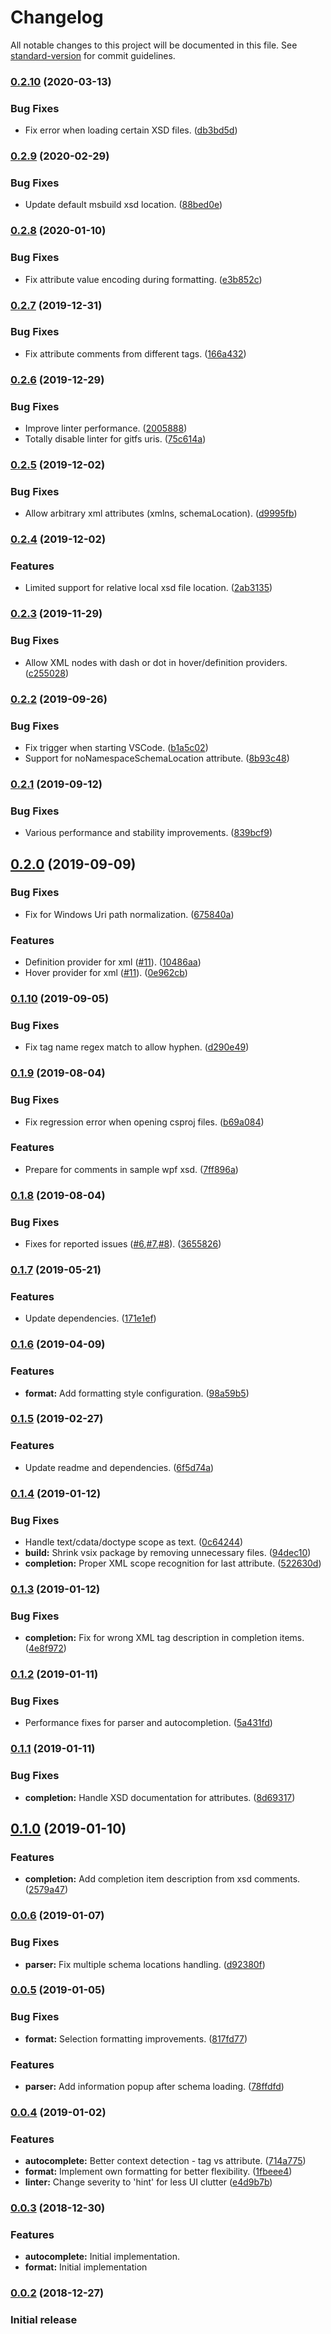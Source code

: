 # Changelog

All notable changes to this project will be documented in this file. See [standard-version](https://github.com/conventional-changelog/standard-version) for commit guidelines.

### [0.2.10](https://github.com/rogalmic/vscode-xml-complete/compare/v0.2.9...v0.2.10) (2020-03-13)


### Bug Fixes

* Fix error when loading certain XSD files. ([db3bd5d](https://github.com/rogalmic/vscode-xml-complete/commit/db3bd5d87083d575317099efbe776c2f4eeacd64))

### [0.2.9](https://github.com/rogalmic/vscode-xml-complete/compare/v0.2.8...v0.2.9) (2020-02-29)


### Bug Fixes

* Update default msbuild xsd location. ([88bed0e](https://github.com/rogalmic/vscode-xml-complete/commit/88bed0e89e141df368c816237dec6bb737e225f1))

### [0.2.8](https://github.com/rogalmic/vscode-xml-complete/compare/v0.2.7...v0.2.8) (2020-01-10)


### Bug Fixes

* Fix attribute value encoding during formatting. ([e3b852c](https://github.com/rogalmic/vscode-xml-complete/commit/e3b852c78468583ab7531988e543deba371de0e7))

### [0.2.7](https://github.com/rogalmic/vscode-xml-complete/compare/v0.2.6...v0.2.7) (2019-12-31)


### Bug Fixes

* Fix attribute comments from different tags. ([166a432](https://github.com/rogalmic/vscode-xml-complete/commit/166a43218e5cfc3cb268cd5365d672a73f346186))

### [0.2.6](https://github.com/rogalmic/vscode-xml-complete/compare/v0.2.5...v0.2.6) (2019-12-29)


### Bug Fixes

* Improve linter performance. ([2005888](https://github.com/rogalmic/vscode-xml-complete/commit/2005888df337ca565957508d97d4584bb39cfd6e))
* Totally disable linter for gitfs uris. ([75c614a](https://github.com/rogalmic/vscode-xml-complete/commit/75c614a890d5ff8975099056e56063ec0d8c2aba))

### [0.2.5](https://github.com/rogalmic/vscode-xml-complete/compare/v0.2.4...v0.2.5) (2019-12-02)


### Bug Fixes

* Allow arbitrary xml attributes (xmlns, schemaLocation). ([d9995fb](https://github.com/rogalmic/vscode-xml-complete/commit/d9995fbe8994423bdff8c0bf5c195b2e2d8fa9ab))

### [0.2.4](https://github.com/rogalmic/vscode-xml-complete/compare/v0.2.3...v0.2.4) (2019-12-02)


### Features

* Limited support for relative local xsd file location. ([2ab3135](https://github.com/rogalmic/vscode-xml-complete/commit/2ab31350df3bd1c17bdc321db8fa08ecf850bd2c))

### [0.2.3](https://github.com/rogalmic/vscode-xml-complete/compare/v0.2.2...v0.2.3) (2019-11-29)


### Bug Fixes

* Allow XML nodes with dash or dot in hover/definition providers. ([c255028](https://github.com/rogalmic/vscode-xml-complete/commit/c255028a6015821d1cc925ca79a223ab59d9a3f3))

### [0.2.2](https://github.com/rogalmic/vscode-xml-complete/compare/v0.2.1...v0.2.2) (2019-09-26)


### Bug Fixes

* Fix trigger when starting VSCode. ([b1a5c02](https://github.com/rogalmic/vscode-xml-complete/commit/b1a5c02))
* Support for noNamespaceSchemaLocation attribute. ([8b93c48](https://github.com/rogalmic/vscode-xml-complete/commit/8b93c48))

### [0.2.1](https://github.com/rogalmic/vscode-xml-complete/compare/v0.2.0...v0.2.1) (2019-09-12)


### Bug Fixes

* Various performance and stability improvements. ([839bcf9](https://github.com/rogalmic/vscode-xml-complete/commit/839bcf9))

## [0.2.0](https://github.com/rogalmic/vscode-xml-complete/compare/v0.1.10...v0.2.0) (2019-09-09)


### Bug Fixes

* Fix for Windows Uri path normalization. ([675840a](https://github.com/rogalmic/vscode-xml-complete/commit/675840a))


### Features

* Definition provider for xml ([#11](https://github.com/rogalmic/vscode-xml-complete/issues/11)). ([10486aa](https://github.com/rogalmic/vscode-xml-complete/commit/10486aa))
* Hover provider for xml ([#11](https://github.com/rogalmic/vscode-xml-complete/issues/11)). ([0e962cb](https://github.com/rogalmic/vscode-xml-complete/commit/0e962cb))

### [0.1.10](https://github.com/rogalmic/vscode-xml-complete/compare/v0.1.9...v0.1.10) (2019-09-05)


### Bug Fixes

* Fix tag name regex match to allow hyphen. ([d290e49](https://github.com/rogalmic/vscode-xml-complete/commit/d290e49))

### [0.1.9](https://github.com/rogalmic/vscode-xml-complete/compare/v0.1.8...v0.1.9) (2019-08-04)


### Bug Fixes

* Fix regression error when opening csproj files. ([b69a084](https://github.com/rogalmic/vscode-xml-complete/commit/b69a084))


### Features

* Prepare for comments in sample wpf xsd. ([7ff896a](https://github.com/rogalmic/vscode-xml-complete/commit/7ff896a))



### [0.1.8](https://github.com/rogalmic/vscode-xml-complete/compare/v0.1.7...v0.1.8) (2019-08-04)


### Bug Fixes

* Fixes for reported issues ([#6](https://github.com/rogalmic/vscode-xml-complete/issues/6),[#7](https://github.com/rogalmic/vscode-xml-complete/issues/7),[#8](https://github.com/rogalmic/vscode-xml-complete/issues/8)). ([3655826](https://github.com/rogalmic/vscode-xml-complete/commit/3655826))



### [0.1.7](https://github.com/rogalmic/vscode-xml-complete/compare/v0.1.6...v0.1.7) (2019-05-21)


### Features

* Update dependencies. ([171e1ef](https://github.com/rogalmic/vscode-xml-complete/commit/171e1ef))



### [0.1.6](https://github.com/rogalmic/vscode-xml-complete/compare/v0.1.5...v0.1.6) (2019-04-09)


### Features

* **format:** Add formatting style configuration. ([98a59b5](https://github.com/rogalmic/vscode-xml-complete/commit/98a59b5))



### [0.1.5](https://github.com/rogalmic/vscode-xml-complete/compare/v0.1.4...v0.1.5) (2019-02-27)


### Features

* Update readme and dependencies. ([6f5d74a](https://github.com/rogalmic/vscode-xml-complete/commit/6f5d74a))



### [0.1.4](https://github.com/rogalmic/vscode-xml-complete/compare/v0.1.3...v0.1.4) (2019-01-12)


### Bug Fixes

* Handle text/cdata/doctype scope as text. ([0c64244](https://github.com/rogalmic/vscode-xml-complete/commit/0c64244))
* **build:** Shrink vsix package by removing unnecessary files. ([94dec10](https://github.com/rogalmic/vscode-xml-complete/commit/94dec10))
* **completion:** Proper XML scope recognition for last attribute. ([522630d](https://github.com/rogalmic/vscode-xml-complete/commit/522630d))



### [0.1.3](https://github.com/rogalmic/vscode-xml-complete/compare/v0.1.2...v0.1.3) (2019-01-12)


### Bug Fixes

* **completion:** Fix for wrong XML tag description in completion items. ([4e8f972](https://github.com/rogalmic/vscode-xml-complete/commit/4e8f972))



### [0.1.2](https://github.com/rogalmic/vscode-xml-complete/compare/v0.1.1...v0.1.2) (2019-01-11)


### Bug Fixes

* Performance fixes for parser and autocompletion. ([5a431fd](https://github.com/rogalmic/vscode-xml-complete/commit/5a431fd))



### [0.1.1](https://github.com/rogalmic/vscode-xml-complete/compare/v0.1.0...v0.1.1) (2019-01-11)


### Bug Fixes

* **completion:**  Handle XSD documentation for attributes. ([8d69317](https://github.com/rogalmic/vscode-xml-complete/commit/8d69317))



## [0.1.0](https://github.com/rogalmic/vscode-xml-complete/compare/v0.0.6...v0.1.0) (2019-01-10)


### Features

* **completion:** Add completion item description from xsd comments. ([2579a47](https://github.com/rogalmic/vscode-xml-complete/commit/2579a47))



### [0.0.6](https://github.com/rogalmic/vscode-xml-complete/compare/v0.0.5...v0.0.6) (2019-01-07)


### Bug Fixes

* **parser:** Fix multiple schema locations handling. ([d92380f](https://github.com/rogalmic/vscode-xml-complete/commit/d92380f))



### [0.0.5](https://github.com/rogalmic/vscode-xml-complete/compare/v0.0.4...v0.0.5) (2019-01-05)


### Bug Fixes

* **format:** Selection formatting improvements. ([817fd77](https://github.com/rogalmic/vscode-xml-complete/commit/817fd77))


### Features

* **parser:** Add information popup after schema loading. ([78ffdfd](https://github.com/rogalmic/vscode-xml-complete/commit/78ffdfd))



### [0.0.4](https://github.com/rogalmic/vscode-xml-complete/compare/v0.0.3...v0.0.4) (2019-01-02)


### Features

* **autocomplete:**  Better context detection - tag vs attribute. ([714a775](https://github.com/rogalmic/vscode-xml-complete/commit/714a775))
* **format:** Implement own formatting for better flexibility. ([1fbeee4](https://github.com/rogalmic/vscode-xml-complete/commit/1fbeee4))
* **linter:** Change severity to 'hint' for less UI clutter ([e4d9b7b](https://github.com/rogalmic/vscode-xml-complete/commit/e4d9b7b))



### [0.0.3](https://github.com/rogalmic/vscode-xml-complete/compare/v0.0.2...v0.0.3) (2018-12-30)


### Features

* **autocomplete:**  Initial implementation.
* **format:**  Initial implementation



### [0.0.2](https://github.com/rogalmic/vscode-xml-complete) (2018-12-27)

### Initial release